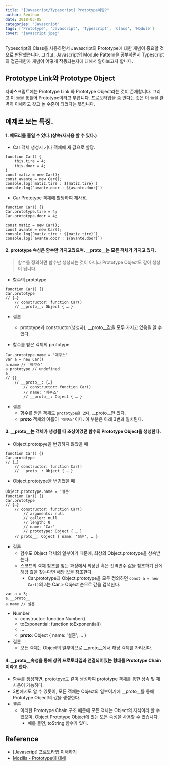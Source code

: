 ```yaml
---
title: "[Javascript/Typescript] Prototype이란?"
author: Seolhun
date: 2018-03-05
categories: "Javascript"
tags: ['Prototype', 'Javascript', 'Typescript', 'Class', 'Module']
cover: "javascript.jpeg"
---
```


Typescript의 Class를 사용하면서 Javascript의 Prototype에 대한 개념이 중요할 것으로 판단했습니다. 그리고, Javascript의 Module Pattern을 공부하면서 Typescript의 접근제한자 개념이 어떻게 작동되는지에 대해서 알아보고자 합니다.

## Prototype Link와 Prototype Object
자바스크립트에는 Prototype Link 와 Prototype Object라는 것이 존재합니다. 그리고 이 둘을 통틀어 Prototype이라고 부릅니다. 프로토타입을 좀 안다는 것은 이 둘을 완벽히 이해하고 갖고 놀 수준이 되었다는 뜻입니다.

## 예제로 보는 특징.
#### 1. 메모리를 줄일 수 있다.(상속/재사용 할 수 있다.)
- Car 객체 생성시 기다 객체에 새 값으로 할당.
```tsx
function Car() {
	this.tire = 4;
	this.door = 4;
}
const matiz = new Car();
const avante = new Car();
console.log(`matiz.tire : ${matiz.tire}`)
console.log(`avante.door : ${avante.door}`)
```
- Car Prototype 객체에 할당하여 재사용.
```tsx
function Car() {}
Car.prototype.tire = 4;
Car.prototype.door = 4;

const matiz = new Car();
const avante = new Car();
console.log(`matiz.tire : ${matiz.tire}`)
console.log(`avante.door : ${avante.door}`)
```

#### 2. prototype 속성은 함수만 가지고있으며. __proto__는 모든 객체가 가지고 있다.
> 함수를 정의하면 함수만 생성되는 것이 아니라 Prototype Object도 같이 생성이 됩니다.

- 함수의 prototype
```tsx
function Car() {}
Car.prototype
// {…}
	// constructor: function Car()
	// __proto__: Object { … }
```

- 결론
	- prototype과 constructor(생성자), __proto__값을 모두 가지고 있음을 알 수 있다.

- 함수를 받은 객체의 prototype
```tsx
Car.prototype.name = '에쿠스'
var a = new Car()
a.name // '에쿠스'
a.prototype // undefined
a
// {}
	// __proto__: {…}
		// constructor: function Car()
		// name: '에쿠스'
		// __proto__: Object { … }
```

- 결론
	- 함수를 받은 객체도 `prototype은 없다`, __proto__만 있다.
	- __proto__ 객체의 이름이 `'에쿠스'`이다. 이 부분은 아래 3번과 일치된다.


#### 3. __proto__는 객체가 생성될 때 조상이었던 함수의 Prototype Object을 생성한다.
- Object.prototpye을 변경하지 않았을 때
```tsx
function Car() {}
Car.prototype
// {…}
	// constructor: function Car()
	// __proto__: Object { … }
```

- Object.prototype을 변경했을 때
```tsx
Object.prototype.name = '설훈'
function Car() {}
Car.prototype
// {…}
	// constructor: function Car()
		// arguments: null
		// caller: null
		// length: 0
		// name: 'Car'
		// prototype: Object { … }
	// proto__: Object { name: '설훈', … }
```

- 결론
	- 함수도 Object 객체의 일부이기 때문에, 최상의 Object.prototype을 상속받는다.
	- 스코프의 객체 참조를 찾는 과정에서 최상단 혹은 전역변수 값을 참조하기 전에 해당 값을 찾는다면 해당 값을 참조한다.
		- Car.prototype과 Object.prototype을 모두 정의하면 `const a = new Car()`의 a는 Car > Object 순으로 값을 검색한다.

```tsx
var a = 3;
a.__proto__
a.name // 설훈
```

- Number
	- constructor: function Number()
	- toExponential: function toExponential()
	- ...
	- __proto__: Object { name: '설훈', … }
- 결론
	- 모든 객체는 Object의 일부이므로 __proto__에서 해당 객체를 가리킨다.

#### 4. __proto__속성을 통해 상위 프로토타입과 연결되어있는 형태를 Prototype Chain이라고 한다.
- 함수를 생성하면, prototpye도 같이 생성하여 prototype 객체를 통한 상속 및 재사용이 가능하다.
- 3번에서도 알 수 있듯이, 모든 객체는 Object의 일부이기에 __proto__를 통해 Prototype Object의 값을 생성한다.
- 결론
	- 이러한 Prototype Chain 구조 때문에 모든 객체는 Object의 자식이라 할 수 있으며, Object Prototype Object에 있는 모든 속성을 사용할 수 있습니다.
		- 예를 들면, toString 함수가 있다.

## Reference
- [[Javascript] 프로토타입 이해하기](https://medium.com/@bluesh55/javascript-prototype-%EC%9D%B4%ED%95%B4%ED%95%98%EA%B8%B0-f8e67c286b67)
- [Mozilla - Prototype에 대해](https://developer.mozilla.org/ko/docs/Web/JavaScript/Guide/Inheritance_and_the_prototype_chain)

